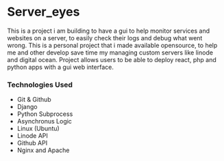 # Server_eyes
This is a project i am building to have a gui to help monitor services and websites on a server, to easily check their logs and debug what went wrong.
This is a personal project that i made available opensource, to help me and other develop save time my managing custom servers like linode and digital ocean. Project allows users to be able to deploy react, php and python apps with a gui web interface.

### Technologies Used
- Git & Github
- Django
- Python Subprocess
- Asynchronus Logic
- Linux (Ubuntu)
- Linode API
- Github API
- Nginx and Apache
